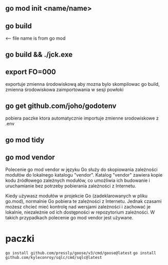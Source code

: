 ## go mod init <name/name>

## go build

<-- file name is from go mod

## go build && ./jck.exe

## export FO=000

exportuje zmienna środowiskową aby mozna bylo skompilowac
go build, zmienna środowiskowa zaimportowania w sesji powłoki

## go get github.com/joho/godotenv

pobiera paczke ktora automatycznie importuje zmienne srodowiskowe z .env

## go mod tidy

## go mod vendor

Polecenie go mod vendor w języku Go służy do skopiowania zależności modułów do lokalnego katalogu "vendor". Katalog "vendor" zawiera kopie kodu źródłowego zależnych modułów, co umożliwia ich budowanie i uruchamianie bez potrzeby pobierania zależności z Internetu.

Kiedy używasz modułów w projekcie Go (zadeklarowanych w pliku go.mod), normalnie Go pobiera te zależności z Internetu. Jednak czasami możesz chcieć mieć kontrolę nad wersjami zależności i zachować je lokalnie, niezależnie od ich dostępności w repozytorium zależności. W takich przypadkach polecenie go mod vendor jest używane.

# paczki

`go install github.com/pressly/goose/v3/cmd/goose@latest`
`go install github.com/kyleconroy/sqlc/cmd/sqlc@latest`
